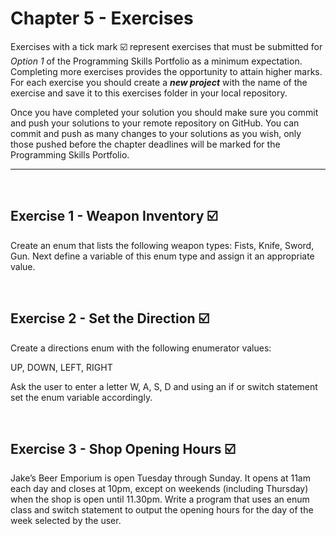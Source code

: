 # Chapter 5 - Exercises

Exercises with a tick mark :ballot_box_with_check: represent exercises that must be submitted for *Option 1* of the Programming Skills Portfolio as a minimum expectation. Completing more exercises provides the opportunity to attain higher marks. For each exercise you should create a _**new project**_ with the name of the exercise and save it to this exercises folder in your local repository.

Once you have completed your solution you should make sure you commit and push your solutions to your remote repository on GitHub. You can commit and push as many changes to your solutions as you wish, only those pushed before the chapter deadlines will be marked for the Programming Skills Portfolio.

---
&nbsp;

## Exercise 1 - Weapon Inventory :ballot_box_with_check:

Create an enum that lists the following weapon types: Fists, Knife, Sword, Gun. Next define a variable of this enum type and assign it an appropriate value.

&nbsp;
&nbsp;

## Exercise 2 - Set the Direction :ballot_box_with_check:

Create a directions enum with the following enumerator values:

UP, DOWN, LEFT, RIGHT

Ask the user to enter a letter W, A, S, D and using an if or switch statement set the enum variable accordingly.

&nbsp;
&nbsp;

## Exercise 3 - Shop Opening Hours :ballot_box_with_check:

Jake’s Beer Emporium is open Tuesday through Sunday. It opens at 11am each day and closes at 10pm, except on weekends (including Thursday) when the shop is open until 11.30pm. Write a program that uses an enum class and switch statement to output the opening hours for the day of the week selected by the user.

